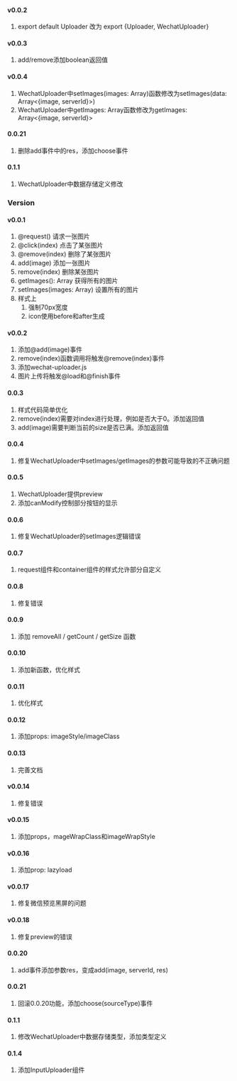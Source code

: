 #### v0.0.2

1. export default Uploader 改为 export {Uploader, WechatUploader}

#### v0.0.3

1. add/remove添加boolean返回值

#### v0.0.4

1. WechatUploader中setImages(images: Array<image>)函数修改为setImages(data: Array<{image, serverId}>)
2. WechatUploader中getImages: Array<image>函数修改为getImages: Array<{image, serverId}>

#### 0.0.21

1. 删除add事件中的res，添加choose事件

#### 0.1.1

1. WechatUploader中数据存储定义修改

### Version

#### v0.0.1

1. @request() 请求一张图片
1. @click(index) 点击了某张图片
1. @remove(index) 删除了某张图片
1. add(image) 添加一张图片
1. remove(index) 删除某张图片
1. getImages(): Array<image> 获得所有的图片
1. setImages(images: Array<image>) 设置所有的图片
1. 样式上
	1. 强制70px宽度
	1. icon使用before和after生成

#### v0.0.2

1. 添加@add(image)事件
1. remove(index)函数调用将触发@remove(index)事件
1. 添加wechat-uploader.js
1. 图片上传将触发@load和@finish事件

#### 0.0.3

1. 样式代码简单优化
1. remove(index)需要对index进行处理，例如是否大于0。添加返回值
1. add(image)需要判断当前的size是否已满。添加返回值

#### 0.0.4

1. 修复WechatUploader中setImages/getImages的参数可能导致的不正确问题

#### 0.0.5

1. WechatUploader提供preview
1. 添加canModify控制部分按钮的显示

#### 0.0.6

1. 修复WechatUploader的setImages逻辑错误

#### 0.0.7

1. request组件和container组件的样式允许部分自定义

#### 0.0.8

1. 修复错误

#### 0.0.9

1. 添加 removeAll / getCount / getSize 函数

#### 0.0.10

1. 添加新函数，优化样式

#### 0.0.11

1. 优化样式

#### 0.0.12

1. 添加props: imageStyle/imageClass

#### 0.0.13

1. 完善文档

#### v0.0.14

1. 修复错误

#### v0.0.15

1. 添加props，mageWrapClass和imageWrapStyle

#### v0.0.16

1. 添加prop: lazyload

#### v0.0.17

1. 修复微信预览黑屏的问题

#### v0.0.18

1. 修复preview的错误

#### 0.0.20

1. add事件添加参数res，变成add(image, serverId, res)

#### 0.0.21

1. 回滚0.0.20功能，添加choose(sourceType)事件

#### 0.1.1

1. 修改WechatUploader中数据存储类型，添加类型定义

#### 0.1.4

1. 添加InputUploader组件